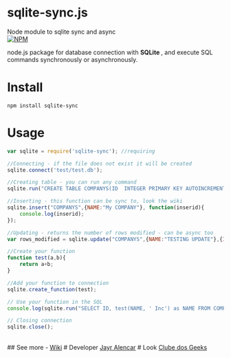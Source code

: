 # sqlite-sync.js
Node module to sqlite sync and async</br>
[![NPM](https://nodei.co/npm/sqlite-sync.png?downloads=true&downloadRank=true)](https://nodei.co/npm/sqlite-sync/)

node.js package for database connection with <strong> SQLite </strong>, and execute SQL commands synchronously or asynchronously.

# Install
```shell
npm install sqlite-sync
```

# Usage
```js
var sqlite = require('sqlite-sync'); //requiring

//Connecting - if the file does not exist it will be created
sqlite.connect('test/test.db'); 

//Creating table - you can run any command
sqlite.run("CREATE TABLE COMPANYS(ID  INTEGER PRIMARY KEY AUTOINCREMENT, NAME TEXT NOT NULL);");

//Inserting - this function can be sync to, look the wiki
sqlite.insert("COMPANYS",{NAME:"My COMPANY"}, function(inserid){
	console.log(inserid);
});

//Updating - returns the number of rows modified - can be async too
var rows_modified = sqlite.update("COMPANYS",{NAME:"TESTING UPDATE"},{ID:1});

//Create your function
function test(a,b){
	return a+b;
}

//Add your function to connection
sqlite.create_function(test);

// Use your function in the SQL
console.log(sqlite.run("SELECT ID, test(NAME, ' Inc') as NAME FROM COMPANYS"));

// Closing connection 
sqlite.close();

```

<br/>
## See more - <a href="https://github.com/JayrAlencar/sqlite-sync.js/wiki">Wiki</a>
# Developer
<a href="//jayralencar.com.br">Jayr Alencar</a>
# Look <a href="//clubedosgeeks.com.br">Clube dos Geeks</a>
